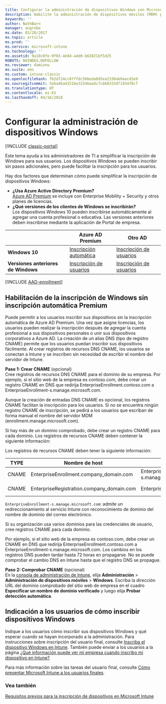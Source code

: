 ```yaml
---
title: Configurar la administración de dispositivos Windows con Microsoft Intune
description: Habilite la administración de dispositivos móviles (MDM) para dispositivos Windows con Microsoft Intune.
keywords: ''
author: NathBarn
manager: angrobe
ms.date: 03/20/2017
ms.topic: article
ms.prod: ''
ms.service: microsoft-intune
ms.technology: ''
ms.assetid: 9a18c0fe-9f03-4e84-a4d0-b63821bf5d25
ROBOTS: NOINDEX,NOFOLLOW
ms.reviewer: damionw
ms.suite: ems
ms.custom: intune-classic
ms.openlocfilehash: fb2d724cc87ffdc506eda8d5ea2330ab9aacd3e9
ms.sourcegitcommit: 5eba4bad151be32346aedc7cbb0333d71934f8cf
ms.translationtype: HT
ms.contentlocale: es-ES
ms.lasthandoff: 04/16/2018
---
```

# <a name="set-up-windows-device-management"></a>Configurar la administración de dispositivos Windows

[!INCLUDE [classic-portal](../includes/classic-portal.md)]

Este tema ayuda a los administradores de TI a simplificar la inscripción de Windows para sus usuarios.  Los dispositivos Windows se pueden inscribir sin pasos adicionales, pero puede facilitar la inscripción para los usuarios.

Hay dos factores que determinan cómo puede simplificar la inscripción de dispositivos Windows:
- **¿Usa Azure Active Directory Premium?** <br>[Azure AD Premium](https://docs.microsoft.com/azure/active-directory/active-directory-get-started-premium) se incluye con Enterprise Mobility + Security y otros planes de licencias.
- **¿Qué versiones de los clientes de Windows se inscribirán?** <br>Los dispositivos Windows 10 pueden inscribirse automáticamente al agregar una cuenta profesional o educativa. Las versiones anteriores deben inscribirse mediante la aplicación de Portal de empresa.

||**Azure AD Premium**|**Otro AD**|
|----------|---------------|---------------|  
|**Windows 10**|[Inscripción automática](#enable-windows-10-automatic-enrollment) |[Inscripción de usuarios](#enable-windows-enrollment-without-automatic-enrollment)|
|**Versiones anteriores de Windows**|[Inscripción de usuarios](#enable-windows-enrollment-without-automatic-enrollment)|[Inscripción de usuarios](#enable-windows-enrollment-without-automatic-enrollment)|

[!INCLUDE [AAD-enrollment](../includes/win10-automatic-enrollment-aad.md)]

## <a name="enable-windows-enrollment-without-automatic-enrollment"></a>Habilitación de la inscripción de Windows sin inscripción automática Premium
Puede permitir a los usuarios inscribir sus dispositivos sin la inscripción automática de Azure AD Premium. Una vez que asigne licencias, los usuarios pueden realizar la inscripción después de agregar la cuenta profesional a sus dispositivos personales o unir sus dispositivos corporativos a Azure AD. La creación de un alias DNS (tipo de registro CNAME) permite que los usuarios puedan inscribir sus dispositivos fácilmente. Al crear registros de recursos DNS CNAME, los usuarios se conectan a Intune y se inscriben sin necesidad de escribir el nombre del servidor de Intune.

**Paso 1: Crear CNAME** (opcional)<br>
Cree registros de recursos DNS CNAME para el dominio de su empresa. Por ejemplo, si el sitio web de la empresa es contoso.com, debe crear un registro CNAME en DNS que redirija EnterpriseEnrollment.contoso.com a EnterpriseEnrollment-s.manage.microsoft.com.

Aunque la creación de entradas DNS CNAME es opcional, los registros CNAME facilitan la inscripción para los usuarios. Si no se encuentra ningún registro CNAME de inscripción, se pedirá a los usuarios que escriban de forma manual el nombre del servidor MDM (enrollment.manage.microsoft.com).

Si hay más de un dominio comprobado, debe crear un registro CNAME para cada dominio. Los registros de recursos CNAME deben contener la siguiente información:

Los registros de recursos CNAME deben tener la siguiente información:

|TYPE|Nombre de host|Apunta a|TTL|
|--------|-------------|-------------|-------|
|CNAME|EnterpriseEnrollment.company_domain.com|EnterpriseEnrollment-s.manage.microsoft.com |1 hora|
|CNAME|EnterpriseRegistration.company_domain.com|EnterpriseRegistration.windows.net|1 hora|

`EnterpriseEnrollment-s.manage.microsoft.com`: admite un redireccionamiento al servicio Intune con reconocimiento de dominio del nombre de dominio del correo electrónico.

Si su organización usa varios dominios para las credenciales de usuario, cree registros CNAME para cada dominio.

Por ejemplo, si el sitio web de la empresa es contoso.com, debe crear un CNAME en DNS que redirija EnterpriseEnrollment.contoso.com a EnterpriseEnrollment-s.manage.microsoft.com. Los cambios en los registros DNS pueden tardar hasta 72 horas en propagarse. No se puede comprobar el cambio DNS en Intune hasta que el registro DNS se propague.

**Paso 2: Comprobar CNAME** (opcional)<br>
En la [consola de administración de Intune](https://manage.microsoft.com), elija **Administración** &gt; **Administración de dispositivos móviles** &gt; **Windows**. Escriba la dirección URL del dominio comprobado del sitio web de empresa en el cuadro **Especificar un nombre de dominio verificado** y luego elija **Probar detección automática**.

## <a name="tell-users-how-to-enroll-windows-devices"></a>Indicación a los usuarios de cómo inscribir dispositivos Windows
Indique a los usuarios cómo inscribir sus dispositivos Windows y qué esperar cuando se hayan incorporado a la administración.
Para instrucciones sobre inscripción del usuario final, consulte [Inscriba el dispositivo Windows en Intune](https://docs.microsoft.com/intune-user-help/enroll-your-device-in-intune-windows). También puede enviar a los usuarios a la página [¿Qué información puede ver mi empresa cuando inscribo mi dispositivo en Intune?](https://docs.microsoft.com/intune-user-help/what-can-your-it-administrator-see-when-you-enroll-your-device-in-intune-windows)

Para más información sobre las tareas del usuario final, consulte [Cómo presentar Microsoft Intune a los usuarios finales](/intune/end-user-educate).

### <a name="see-also"></a>Vea también
[Requisitos previos para la inscripción de dispositivos en Microsoft Intune](prerequisites-for-enrollment.md)

